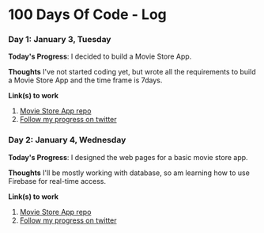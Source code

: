 # 100 Days Of Code - Log

### Day 1: January 3, Tuesday

**Today's Progress**: I decided to build a Movie Store App.

**Thoughts** I've not started coding yet, but wrote all the requirements to build a Movie Store App and the time frame is 7days.

**Link(s) to work**
1. [Movie Store App repo](https://github.com/mehrceey04/100DaysOfCode-Movie-Store-App)
2. [Follow my progress on twitter](https://www.twitter.com/mehrceey04)

### Day 2: January 4, Wednesday

**Today's Progress**: I designed the web pages for a basic movie store app.

**Thoughts** I'll be mostly working with database, so am learning how to use Firebase for real-time access.

**Link(s) to work**
1. [Movie Store App repo](https://github.com/mehrceey04/100DaysOfCode-Movie-Store-App)
2. [Follow my progress on twitter](https://www.twitter.com/mehrceey04)

